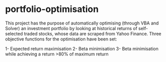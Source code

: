 # portfolio-optimisation
This project has the purpose of automatically optimising (through VBA and Solver) an investment portfolio by looking at historical returns of self-selected traded stocks, whose data are scraped from Yahoo Finance. Three objective functions for the optimisation have been set: 

1- Expected return maximisation
2- Beta minimisation
3- Beta minimisation while achieving a return >80% of maximum return
